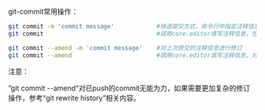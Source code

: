 git-commit常用操作：

```bash
git commit -m 'commit message'            #快速提交方式，命令行中指定注释信息
git commit                                #调用core.editor填写注释信息，包括摘要信息和详细信息

git commit --amend -m 'commit message'    #对上次提交的注释信息进行修订
git commit --amend                        #调用core.editor填写注释信息，对上次提交的注释信息进行修订
```



注意：

”git commit --amend“对已push的commit无能为力，如果需要更加复杂的修订操作，参考“git rewrite history”相关内容。
